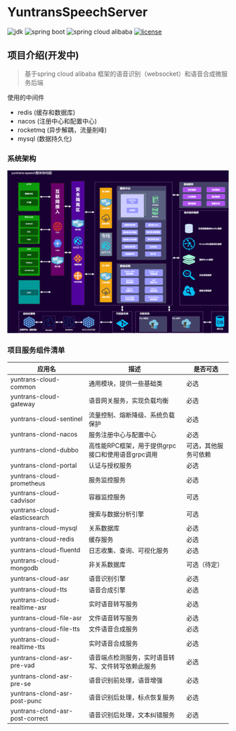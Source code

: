 # YuntransSpeechServer

![jdk](https://img.shields.io/badge/JDK-11-blue)
![spring boot](https://img.shields.io/badge/spring%20boot-V2.3.2-blue)
![spring cloud alibaba](https://img.shields.io/badge/spring%20cloud%20alibaba-2.2.6.RELEASE-blue)
[![license](https://img.shields.io/github/license/samuelcolvin/arq.svg)](https://github.com/samuelcolvin/arq/blob/master/LICENSE)

## 项目介绍(开发中)
> 基于spring cloud alibaba 框架的语音识别（websocket）和语音合成微服务后端

使用的中间件
* redis (缓存和数据库)
* nacos (注册中心和配置中心)
* rocketmq (异步解耦，流量削峰)
* mysql (数据持久化)

### 系统架构
![系统架构](docs/yuntrans-speech.png)
### 项目服务组件清单
|  应用名 | 描述  | 是否可选  |
| ------------ | ------------ | ------------ |
| yuntrans-cloud-common  |  通用模块，提供一些基础类  |  必选 |
| yuntrans-cloud-gateway  |语音网关服务，实现负载均衡  |  必选 |
| yuntrans-cloud-sentinel  | 流量控制、熔断降级、系统负载保护  | 必选  |
| yuntrans-clond-nacos|服务注册中心与配置中心|必选|
| yuntrans-clond-dubbo|高性能RPC框架，用于提供grpc接口和使用语音grpc调用|可选，其他服务可依赖|
| yuntrans-clond-portal|认证与授权服务|必选|
| yuntrans-cloud-prometheus|服务监控服务|必选|
| yuntrans-cloud-cadvisor|容器监控服务|可选|
| yuntrans-cloud-elasticsearch|搜索与数据分析引擎|可选|
| yuntrans-cloud-mysql|关系数据库|必选|
| yuntrans-cloud-redis|缓存服务|必选|
| yuntrans-cloud-fluentd|日志收集、查询、可视化服务|必选|
| yuntrans-cloud-mongodb|非关系数据库|可选（待定）|
| yuntrans-cloud-asr  | 语音识别引擎  | 必选  |
| yuntrans-cloud-tts  | 语音合成引擎  | 必选  |
| yuntrans-cloud-realtime-asr  | 实时语音转写服务  | 必选  |
| yuntrans-cloud-file-asr  | 文件语音转写服务  | 必选  |
| yuntrans-cloud-file-tts  | 文件语音合成服务  | 必选  |
| yuntrans-cloud-realtime-tts  | 实时语音合成服务  | 必选  |
| yuntrans-clond-asr-pre-vad|语音端点检测服务，实时语音转写、文件转写依赖此服务|必选|
| yuntrans-clond-asr-pre-se|语音识别前处理，语音增强|必选|
| yuntrans-clond-asr-post-punc|语音识别后处理，标点恢复服务|必选|
| yuntrans-clond-asr-post-correct|语音识别后处理，文本纠错服务|必选|

